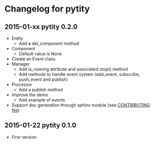# Changelog for pytity

## 2015-01-xx pytity 0.2.0

* Entity
    - Add a del_component method
* Component
    - Default value is None
* Create an Event class.
* Manager
    - Add is_running attribute and associated stop() method
    - Add methods to handle event system (add_event, subscribe, push_event and publish)
* Processor
    - Add a publish method
* Improve the demo
    - Add example of events
* Support doc generation through sphinx module (see [CONTRIBUTING file](CONTRIBUTING.md))

## 2015-01-22 pytity 0.1.0

* First version
